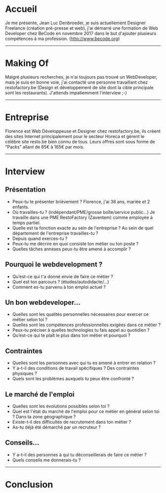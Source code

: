 # Accueil

Je me présente, Jean Luc Denbroeder, je suis actuellement Designer Freelance (création pré-presse et web), j'ai démarré une formation de Web Developer chez BeCode en novembre 2017 dans le but d'ajouter plusieurs compétences à ma profession. (http://www.becode.org)

*************************

# Making Of

Malgré plusieurs recherches, je n'ai toujours pas trouvé un WebDeveloper, mais je suis en bonne voie, j'ai contacté une personne travaillant chez restofactory.be (Design et développement de site dont la cible principale sont les restaurants). J'attends impatiemment l'interview ;-)

*************************

# Entreprise

Florence est Web Développeuse et Designer chez restofactory.be, ils créent des sites Internet principalement pour le secteur Horeca et gèrent le célèbre site resto.be bien connu de tous.
Leurs offres sont sous forme de "Packs" allant de 85€ à 165€ par mois.

*************************

# Interview

## Présentation

* Peux-tu te présenter brièvement ?
Florence, j'ai 38 ans, mariée et 2 enfants.
* Où travailles-tu ? (indépendant/PME/grosse boîte/service public...)
Je travaille dans une PME RestoFactory (Zaventem) comme employée à temps partiel.
* Quelle est ta fonction exacte au sein de l'entreprise ? Au sein de quel département de l'entreprise travailles-tu ?
* Depuis quand exerces-tu ?
* Peux-tu me décrire en quoi consiste ton métier ou ton poste ?
* Quelles tâches annexes peux-tu être amené à accomplir ?

## Pourquoi le webdevelopment ?

* Qu’est-ce qui t'a donné envie de faire ce métier ?
* Quel est ton parcours ? (études/autodidacte/...)
* Comment es-tu parvenu à ton emploi actuel ?

## Un bon webdeveloper...

* Quelles sont les qualités personnelles nécessaires pour exercer ce métier selon toi ?
* Quelles sont les compétences professionnelles exigées dans ce métier ?
* Peux-tu préciser à quelles technologies tu fais appel au quotidien ?
* Qu’est-ce qui te plaît le plus dans ton métier et pourquoi ?

## Contraintes

* Quelles sont les personnes avec qui tu es amené à entrer en relation ?
* Y a-t-il des conditions de travail spécifiques ? Des contraintes physiques ?
* Quels sont les problèmes auxquels tu peux être confronté ?

## Le marché de l'emploi

* Quelles sont les évolutions possibles selon toi ?
* Quel est l'état du marché de l'emploi pour ce métier en général selon toi ? Dans ta zone géographique ?
* Existe-t-il des difficultés de recrutement dans ton métier ?
* As-tu déjà été démarché par un recruteur ?

## Conseils...

* Y a-t-il des personnes à qui tu déconseillerais de faire ce métier ?
* Quels conseils me donnerais-tu ?

*************************

# Conclusion


